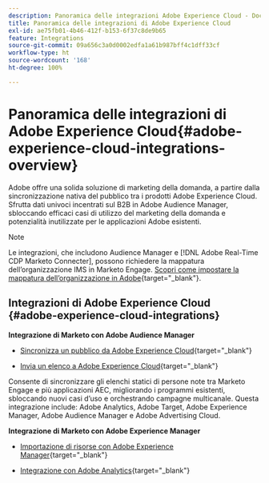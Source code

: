 ```yaml
---
description: Panoramica delle integrazioni Adobe Experience Cloud - Documentazione Marketo - Documentazione del prodotto
title: Panoramica delle integrazioni di Adobe Experience Cloud
exl-id: ae75fb01-4b46-412f-b153-6f37c8de9b65
feature: Integrations
source-git-commit: 09a656c3a0d0002edfa1a61b987bff4c1dff33cf
workflow-type: ht
source-wordcount: '168'
ht-degree: 100%

---
```


# Panoramica delle integrazioni di Adobe Experience Cloud{#adobe-experience-cloud-integrations-overview}

Adobe offre una solida soluzione di marketing della domanda, a partire dalla sincronizzazione nativa del pubblico tra i prodotti Adobe Experience Cloud. Sfrutta dati univoci incentrati sul B2B in Adobe Audience Manager, sbloccando efficaci casi di utilizzo del marketing della domanda e potenzialità inutilizzate per le applicazioni Adobe esistenti.

>[!NOTE]
>
>Le integrazioni, che includono Audience Manager e [!DNL Adobe Real-Time CDP Marketo Connecter], possono richiedere la mappatura dell’organizzazione IMS in Marketo Engage. [Scopri come impostare la mappatura dell’organizzazione in Adobe](/help/marketo/product-docs/adobe-experience-cloud-integrations/set-up-adobe-organization-mapping.md){target="_blank"}.

## Integrazioni di Adobe Experience Cloud  {#adobe-experience-cloud-integrations}

**Integrazione di Marketo con Adobe Audience Manager**

* [Sincronizza un pubblico da Adobe Experience Cloud](/help/marketo/product-docs/adobe-experience-cloud-integrations/sync-an-audience-from-adobe-experience-cloud.md){target="_blank"}

* [Invia un elenco a Adobe Experience Cloud](/help/marketo/product-docs/core-marketo-concepts/smart-lists-and-static-lists/static-lists/send-a-list-to-adobe-experience-cloud.md){target="_blank"}

Consente di sincronizzare gli elenchi statici di persone note tra Marketo Engage e più applicazioni AEC, migliorando i programmi esistenti, sbloccando nuovi casi d’uso e orchestrando campagne multicanale. Questa integrazione include: Adobe Analytics, Adobe Target, Adobe Experience Manager, Adobe Audience Manager e Adobe Advertising Cloud.

**Integrazione di Marketo con Adobe Experience Manager**

* [Importazione di risorse con Adobe Experience Manager](/help/marketo/product-docs/adobe-experience-cloud-integrations/importing-assets-with-adobe-experience-manager.md){target="_blank"}

* [Integrazione con Adobe Analytics](/help/marketo/product-docs/web-personalization/reporting-for-web-personalization/web-analytics-integrations/integrate-with-adobe-analytics.md){target="_blank"}
